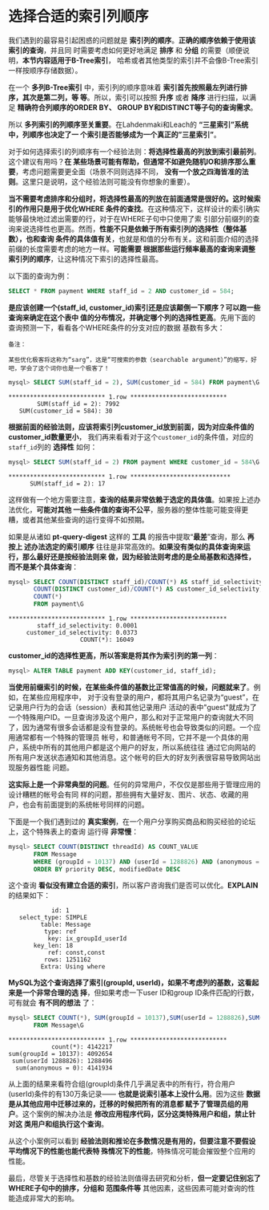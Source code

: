 选择合适的索引列顺序
================================================================================
我们遇到的最容易引起困惑的问题就是 **索引列的顺序**。**正确的顺序依赖于使用该索引的查询**，并且同
时需要考虑如何更好地满足 **排序** 和 **分组** 的需要（顺便说明，**本节内容适用于B-Tree索引**，
哈希或者其他类型的索引并不会像B-Tree索引一样按顺序存储数据）。

在一个 **多列B-Tree索引** 中，索引列的顺序意味着 **索引首先按照最左列进行排序，其次是第二列，等
等**。所以，索引可以按照 **升序** 或者 **降序** 进行扫描，以满足 **精确符合列顺序的ORDER BY、
GROUP BY和DISTINCT等子句的查询需求**。

所以 **多列索引的列顺序至关重要**。在Lahdenmaki和Leach的 **“三星索引”系统中，列顺序也决定了一
个索引是否能够成为一个真正的”三星索引”**。

对于如何选择索引的列顺序有一个经验法则：**将选择性最高的列放到索引最前列**。这个建议有用吗？**在
某些场景可能有帮助，但通常不如避免随机IO和排序那么重要**，考虑问题需要更全面（场景不同则选择不同，
**没有一个放之四海皆准的法则**。这里只是说明，这个经验法则可能没有你想象的重要）。

**当不需要考虑排序和分组时，将选择性最高的列放在前面通常是很好的。这时候索引的作用只是用于优化WHERE
条件的查找**。在这种情况下，这样设计的索引确实能够最快地过滤出需要的行，对于在WHERE子句中只使用了索
引部分前缀列的查询来说选择性也更高。然而，**性能不只是依赖于所有索引列的选择性（整体基数），也和查询
条件的具体值有关**，也就是和值的分布有关。这和前面介绍的选择前缀的长度需要考虑的地方一样。**可能需要
根据那些运行频率最高的查询来调整索引列的顺序**，让这种情况下索引的选择性最高。

以下面的查询为例：
```sql
SELECT * FROM payment WHERE staff_id = 2 AND customer_id = 584;
```
**是应该创建一个(staff_id, customer_id)索引还是应该颠倒一下顺序？可以跑一些查询来确定在这个表中
值的分布情况，并确定哪个列的选择性更高**。先用下面的查询预测一下，看看各个WHERE条件的分支对应的数据
基数有多大：
```
备注：

某些优化极客将这称为“sarg”，这是“可搜索的参数（searchable argument）”的缩写，好吧，学会了这个词你也是一个极客了！
```
```sql
mysql> SELECT SUM(staff_id = 2), SUM(customer_id = 584) FROM payment\G
```
```
*************************** 1.row ***************************
        SUM(staff_id = 2): 7992
   SUM(customer_id = 584): 30
```
**根据前面的经验法则，应该将索引列customer_id放到前面，因为对应条件值的customer_id数量更小**，
我们再来看看对于这个`customer_id`的条件值，对应的`staff_id`列的 **选择性** 如何：
```sql
mysql> SELECT SUM(staff_id = 2) FROM payment WHERE customer_id = 584\G
```
```
*************************** 1.row ****************************
      SUM(staff_id = 2): 17
```
这样做有一个地方需要注意，**查询的结果非常依赖于选定的具体值**。如果按上述办法优化，**可能对其他
一些条件值的查询不公平**，服务器的整体性能可能变得更糟，或者其他某些查询的运行变得不如预期。

如果是从诸如 **pt-query-digest** 这样的 **工具** 的报告中提取“**最差**”查询，那么 **再按上
述办法选定的索引顺序** 往往是非常高效的。**如果没有类似的具体查询来运行，那么最好还是按经验法则来
做，因为经验法则考虑的是全局基数和选择性，而不是某个具体查询**：
```sql
mysql> SELECT COUNT(DISTINCT staff_id)/COUNT(*) AS staff_id_selectivity,
       COUNT(DISTINCT customer_id)/COUNT(*) AS customer_id_selectivity,
       COUNT(*)
       FROM payment\G
```
```
*************************** 1.row ***************************
        staff_id_selectivity: 0.0001
     customer_id_selectivity: 0.0373
                    COUNT(*): 16049
```
**customer_id的选择性更高，所以答案是将其作为索引列的第一列**：
```sql
mysql> ALTER TABLE payment ADD KEY(customer_id, staff_id);
```
**当使用前缀索引的时候，在某些条件值的基数比正常值高的时候，问题就来了**。例如，在某些应用程序中，
对于没有登录的用户，都将其用户名记录为“guest”，在记录用户行为的会话（session）表和其他记录用户
活动的表中"guest"就成为了一个特殊用户ID。一旦查询涉及这个用户，那么和对于正常用户的查询就大不同
了，因为通常有很多会话都是没有登录的。系统帐号也会导致类似的问题。一个应用通常都有一个特殊的管理员
帐号，和普通帐号不同，它并不是一个具体的用户，系统中所有的其他用户都是这个用户的好友，所以系统往往
通过它向网站的所有用户发送状态通知和其他消息。这个帐号的巨大的好友列表很容易导致网站出现服务器性能
问题。

**这实际上是一个非常典型的问题**。任何的异常用户，不仅仅是那些用于管理应用的设计糟糕的帐号会有同
样的问题，那些拥有大量好友、图片、状态、收藏的用户，也会有前面提到的系统帐号同样的问题。

下面是一个我们遇到过的 **真实案例**，在一个用户分享购买商品和购买经验的论坛上，这个特殊表上的查询
运行得 **非常慢**：
```sql
mysql> SELECT COUNT(DISTINCT threadId) AS COUNT_VALUE
       FROM Message
       WHERE (groupId = 10137) AND (userId = 1288826) AND (anonymous = 0)
       ORDER BY priority DESC, modifiedDate DESC
```
这个查询 **看似没有建立合适的索引**，所以客户咨询我们是否可以优化。**EXPLAIN** 的结果如下：
```
            id: 1
   select_type: SIMPLE
         table: Message
          type: ref
           key: ix_groupId_userId
       key_len: 18
           ref: const,const
          rows: 1251162
         Extra: Using where
```
**MySQL为这个查询选择了索引(groupId, userId)，如果不考虑列的基数，这看起来是一个非常合理的选
择**，但如果考虑一下user ID和group ID条件匹配的行数，可有就会 **有不同的想法** 了：
```sql
mysql> SELECT COUNT(*), SUM(groupId = 10137),SUM(userId = 1288826),SUM(anonymous = 0)
       FROM Message\G
```
```
*************************** 1.row ***************************
            count(*): 4142217
sum(groupId = 10137): 4092654
 sum(userId 1288826): 1288496
  sum(anonymous = 0): 4141934
```
从上面的结果来看符合组(groupId)条件几乎满足表中的所有行，符合用户(userId)条件的有130万条记录——
**也就是说索引基本上没什么用**。因为这些 **数据是从其他应用中迁移过来的，迁移的时候把所有的消息都
赋予了管理员组的用户**。这个案例的解决办法是 **修改应用程序代码，区分这类特殊用户和组，禁止针对这
类用户和组执行这个查询**。

从这个小案例可以看到 **经验法则和推论在多数情况是有用的，但要注意不要假设平均情况下的性能也能代表特
殊情况下的性能**，特殊情况可能会摧毁整个应用的性能。

最后，尽管关于选择性和基数的经验法则值得去研究和分析，**但一定要记住别忘了WHERE子句中的排序，分组和
范围条件等** 其他因素，这些因素可能对查询的性能造成非常大的影响。
